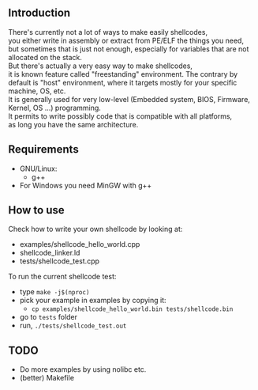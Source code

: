## Introduction
There's currently not a lot of ways to make easily shellcodes,<br>
you either write in assembly or extract from PE/ELF the things you need,<br>
but sometimes that is just not enough, especially for variables that are not allocated on the stack.<br>
But there's actually a very easy way to make shellcodes,<br>
it is known feature called "freestanding" environment.
The contrary by default is "host" environment, where it targets mostly for your specific machine, OS, etc.<br>
It is generally used for very low-level (Embedded system, BIOS, Firmware, Kernel, OS ...) programming.<br>
It permits to write possibly code that is compatible with all platforms,<br>
as long you have the same architecture.
## Requirements
- GNU/Linux:
    - g++ 
- For Windows you need MinGW with g++
## How to use
Check how to write your own shellcode by looking at:
- examples/shellcode_hello_world.cpp
- shellcode_linker.ld
- tests/shellcode_test.cpp

To run the current shellcode test:
- type `make -j$(nproc)`
- pick your example in examples by copying it:
	- `cp examples/shellcode_hello_world.bin tests/shellcode.bin`
- go to `tests` folder
- run, `./tests/shellcode_test.out`
## TODO
- Do more examples by using nolibc etc.
- (better) Makefile
